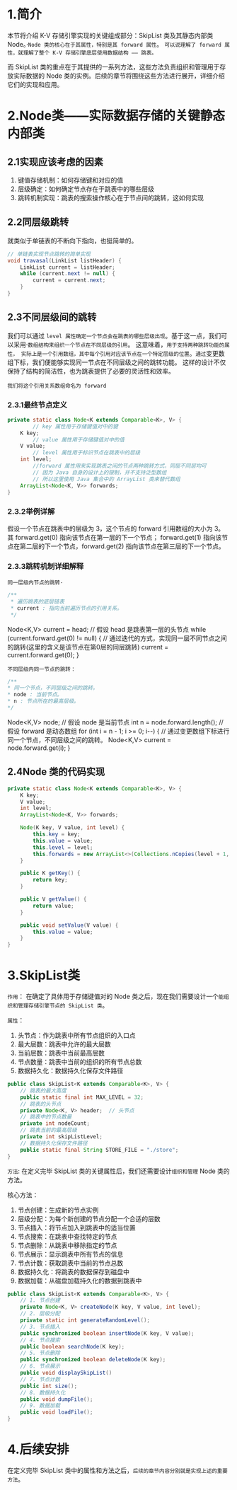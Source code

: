 # 1.简介
本节将介绍 K-V 存储引擎实现的关键组成部分：SkipList 类及其静态内部类 Node。·`Node 类的核心在于其属性，特别是其 forward 属性`。
`可以说理解了 forward 属性，就理解了整个 K-V 存储引擎底层使用数据结构 —— 跳表。`

而 SkipList 类的重点在于其提供的一系列方法，这些方法负责组织和管理用于存放实际数据的 Node 类的实例。后续的章节将围绕这些方法进行展开，详细介绍它们的实现和应用。

# 2.Node类——实际数据存储的关键静态内部类

## 2.1实现应该考虑的因素
1. 键值存储机制：如何存储键和对应的值 
2. 层级确定：如何确定节点存在于跳表中的哪些层级
3. 跳转机制实现：跳表的搜索操作核心在于节点间的跳转，这如何实现 

## 2.2同层级跳转
就类似于单链表的不断向下指向，也挺简单的。
```java
// 单链表实现节点跳转的简单实现
void travasal(LinkList listHeader) {
    LinkList current = listHeader;
    while (current.next != null) {
        current = current.next;
    }
}
```

## 2.3不同层级间的跳转
我们可以通过 `level 属性确定一个节点会在跳表的哪些层级出现`。基于这一点，我们可以采用·`数组结构来组织一个节点在不同层级的引用`。
这意味着，`用于支持两种跳转功能的属性， 实际上是一个引用数组，其中每个引用对应该节点在一个特定层级的位置`。`通过`变更数组下标，我们便能够实现同一节点在不同层级之间的跳转功能。
这样的设计不仅保持了结构的简洁性，也为跳表提供了必要的灵活性和效率。

`我们将这个引用关系数组命名为 forward`

### 2.3.1最终节点定义
```java
private static class Node<K extends Comparable<K>, V> {
        // key 属性用于存储键值对中的键
    K key;
        // value 属性用于存储键值对中的值
    V value;
        // level 属性用于标识节点在跳表中的层级
    int level;
        //forward 属性用来实现跳表之间的节点两种跳转方式，同层不同层均可
        // 因为 Java 自身的设计上的限制，并不支持泛型数组
        // 所以这里使用 Java 集合中的 ArrayList 类来替代数组
    ArrayList<Node<K, V>> forwards;
}
```
### 2.3.2举例详解
假设一个节点在跳表中的层级为 3，这个节点的 forward 引用数组的大小为 3。
其 forward.get(0) 指向该节点在第一层的下一个节点； forward.get(1) 指向该节点在第二层的下一个节点，forward.get(2) 指向该节点在第三层的下一个节点。

### 2.3.3跳转机制详细解释
`同一层级内节点的跳转·`
```java
/**
 * 遍历跳表的底层链表
 * current : 指向当前遍历节点的引用关系。
 */
 ```
Node<K,V> current = head; // 假设 head 是跳表第一层的头节点
while (current.forward.get(0) != null) {
    // 通过迭代的方式，实现同一层不同节点之间的跳转(这里的含义是该节点在第0层的同层跳转)
    current = current.forward.get(0);
}

`不同层级内同一节点的跳转：`
```java
/**
* 同一个节点，不同层级之间的跳转。
* node : 当前节点。
* n : 节点所在的最高层级。
*/
```
  Node<K,V> node; // 假设 node 是当前节点
  int n = node.forward.length(); // 假设 forward 是动态数组
  for (int i = n - 1; i >= 0; i--) {
  // 通过变更数组下标进行同一个节点，不同层级之间的跳转。
        Node<K,V> current = node.forward.get(i); 
  }

## 2.4Node 类的代码实现
```java
private static class Node<K extends Comparable<K>, V> {
    K key;
    V value;
    int level;
    ArrayList<Node<K, V>> forwards;

    Node(K key, V value, int level) {
        this.key = key;
        this.value = value;
        this.level = level;
        this.forwards = new ArrayList<>(Collections.nCopies(level + 1, null));
    }

    public K getKey() {
        return key;
    }

    public V getValue() {
        return value;
    }

    public void setValue(V value) {
        this.value = value;
    }
}
```

# 3.SkipList类

`作用`：
在确定了具体用于存储键值对的 Node 类之后，现在我们需要设计一个`能组织和管理存储引擎节点的 SkipList 类`。

`属性`：
1. 头节点：作为跳表中所有节点组织的入口点
2. 最大层数：跳表中允许的最大层数
3. 当前层数：跳表中当前最高层数
4. 节点数量：跳表中当前的组织的所有节点总数
5. 数据持久化：数据持久化保存文件路径

```java
public class SkipList<K extends Comparable<K>, V> {
    // 跳表的最大高度
    public static final int MAX_LEVEL = 32;
    // 跳表的头节点
    private Node<K, V> header;  // 头节点
    // 跳表中的节点数量
    private int nodeCount;
    // 跳表当前的最高层级
    private int skipListLevel;
    // 数据持久化保存文件路径
    public static final String STORE_FILE = "./store";
}
```

`方法`:
在定义完毕 SkipList 类的关键属性后，我们还需要设计`组织和管理` Node 类的方法。

核心方法：

1. 节点创建：生成新的节点实例
2. 层级分配：为每个新创建的节点分配一个合适的层数
3. 节点插入：将节点加入到跳表中的适当位置
4. 节点搜索：在跳表中查找特定的节点
5. 节点删除：从跳表中移除指定的节点
6. 节点展示：显示跳表中所有节点的信息
7. 节点计数：获取跳表中当前的节点总数
8. 数据持久化：将跳表的数据保存到磁盘中
9. 数据加载：从磁盘加载持久化的数据到跳表中

```java
public class SkipList<K extends Comparable<K>, V> {
    // 1. 节点创建
    private Node<K, V> createNode(K key, V value, int level);
    // 2. 层级分配
    private static int generateRandomLevel();
    // 3. 节点插入
    public synchronized boolean insertNode(K key, V value);
    // 4. 节点搜索
    public boolean searchNode(K key);
    // 5. 节点删除
    public synchronized boolean deleteNode(K key);
    // 6. 节点展示
    public void displaySkipList()
    // 7. 节点计数
    public int size();
    // 8. 数据持久化
    public void dumpFile();
    // 9. 数据加载
    public void loadFile();
}
```
# 4.后续安排
在定义完毕 SkipList 类中的属性和方法之后，`后续的章节内容分别就是实现上述的重要方法`。